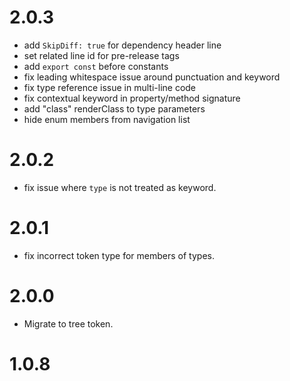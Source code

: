 # 2.0.3

- add `SkipDiff: true` for dependency header line
- set related line id for pre-release tags
- add `export const` before constants
- fix leading whitespace issue around punctuation and keyword
- fix type reference issue in multi-line code
- fix contextual keyword in property/method signature
- add "class" renderClass to type parameters
- hide enum members from navigation list

# 2.0.2

- fix issue where `type` is not treated as keyword.

# 2.0.1

- fix incorrect token type for members of types.

# 2.0.0

- Migrate to tree token.

# 1.0.8
